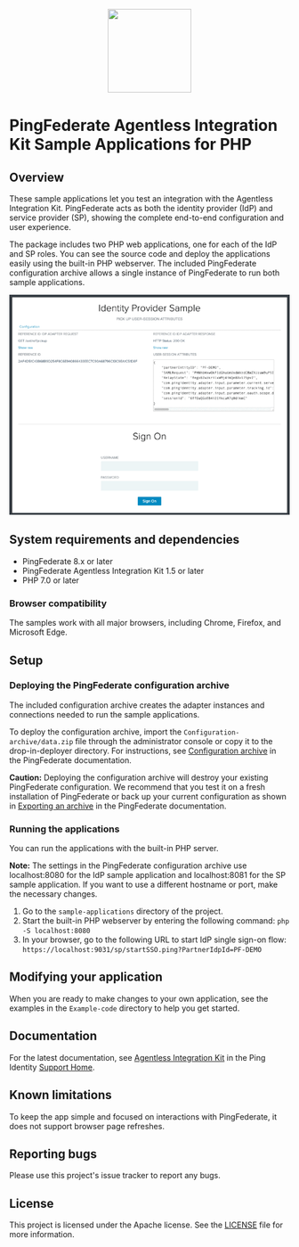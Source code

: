<p align="center">
    <img src="https://assets.pingone.com/ux/end-user/0.14.0/images/ping-logo.svg" height="150" width="150" />
</p>

# PingFederate Agentless Integration Kit Sample Applications for PHP

## Overview

These sample applications let you test an integration with the Agentless Integration Kit. PingFederate acts as both the identity provider (IdP) and service provider (SP), showing the complete end-to-end configuration and user experience.

The package includes two PHP web applications, one for each of the IdP and SP roles. You can see the source code and deploy the applications easily using the built-in PHP webserver.
The included PingFederate configuration archive allows a single instance of PingFederate to run both sample applications.

<p align="center">
    <img src="/images/example.gif"/>
</p>

## System requirements and dependencies

* PingFederate 8.x or later
* PingFederate Agentless Integration Kit 1.5 or later
* PHP 7.0 or later

### Browser compatibility

The samples work with all major browsers, including Chrome, Firefox, and Microsoft Edge.

## Setup

### Deploying the PingFederate configuration archive
The included configuration archive creates the adapter instances and connections needed to run the sample applications.

To deploy the configuration archive, import the `Configuration-archive/data.zip` file through the administrator console or copy it to the drop-in-deployer directory. For instructions, see [Configuration archive](https://docs.pingidentity.com/csh?Product=pf-latest&topicname=oor1564002974031.html) in the PingFederate documentation.

**Caution:** Deploying the configuration archive will destroy your existing PingFederate configuration. We recommend that you test it on a fresh installation of PingFederate or back up your current configuration as shown in [Exporting an archive](https://docs.pingidentity.com/csh?Product=pf-latest&topicname=amd1564002974196.html) in the PingFederate documentation.

### Running the applications
You can run the applications with the built-in PHP server.

**Note:** The settings in the PingFederate configuration archive use localhost:8080 for the IdP sample application and localhost:8081
for the SP sample application. If you want to use a different hostname or port, make the necessary changes.

1. Go to the `sample-applications` directory of the project.
2. Start the built-in PHP webserver by entering the following command:
```php -S localhost:8080```
3. In your browser, go to the following URL to start IdP single sign-on flow:
```https://localhost:9031/sp/startSSO.ping?PartnerIdpId=PF-DEMO```

## Modifying your application
When you are ready to make changes to your own application, see the examples in the `Example-code` directory to help you get started.

## Documentation

For the latest documentation, see [Agentless Integration Kit](https://docs.pingidentity.com/bundle/integrations/page/ygj1563994984859.html) in the Ping Identity [Support Home](https://support.pingidentity.com/s/).

## Known limitations

To keep the app simple and focused on interactions with PingFederate, it does not support browser page refreshes.

## Reporting bugs

Please use this project's issue tracker to report any bugs.

## License

This project is licensed under the Apache license. See the [LICENSE](LICENSE) file for more information.
